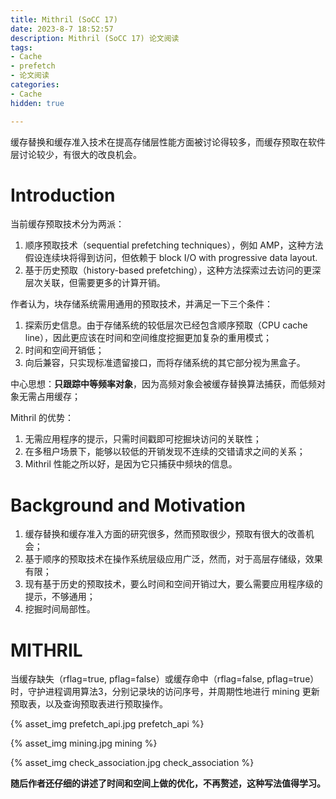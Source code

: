 ```yaml
---
title: Mithril (SoCC 17)
date: 2023-8-7 18:52:57
description: Mithril (SoCC 17) 论文阅读
tags:
- Cache
- prefetch
- 论文阅读
categories:
- Cache
hidden: true

---
```


缓存替换和缓存准入技术在提高存储层性能方面被讨论得较多，而缓存预取在软件层讨论较少，有很大的改良机会。

# Introduction

当前缓存预取技术分为两派：

1. 顺序预取技术（sequential prefetching techniques），例如 AMP，这种方法假设连续块将得到访问，但依赖于 block I/O with progressive data layout.
2. 基于历史预取（history-based prefetching），这种方法探索过去访问的更深层次关联，但需要更多的计算开销。

作者认为，块存储系统需用通用的预取技术，并满足一下三个条件：

1. 探索历史信息。由于存储系统的较低层次已经包含顺序预取（CPU cache line），因此更应该在时间和空间维度挖掘更加复杂的重用模式；
2. 时间和空间开销低；
3. 向后兼容，只实现标准遗留接口，而将存储系统的其它部分视为黑盒子。

中心思想：**只跟踪中等频率对象**，因为高频对象会被缓存替换算法捕获，而低频对象无需占用缓存；

Mithril 的优势：

1. 无需应用程序的提示，只需时间戳即可挖掘块访问的关联性；
2. 在多租户场景下，能够以较低的开销发现不连续的交错请求之间的关系；
3. Mithril 性能之所以好，是因为它只捕获中频块的信息。

# Background and Motivation

1. 缓存替换和缓存准入方面的研究很多，然而预取很少，预取有很大的改善机会；
2. 基于顺序的预取技术在操作系统层级应用广泛，然而，对于高层存储级，效果有限；
3. 现有基于历史的预取技术，要么时间和空间开销过大，要么需要应用程序级的提示，不够通用；
4. 挖掘时间局部性。

# MITHRIL

当缓存缺失（rflag=true, pflag=false）或缓存命中（rflag=false, pflag=true）时，守护进程调用算法3，分别记录块的访问序号，并周期性地进行 mining 更新预取表，以及查询预取表进行预取操作。

{% asset_img prefetch_api.jpg prefetch_api %}

{% asset_img mining.jpg mining %}

{% asset_img check_association.jpg check_association %}

**随后作者还仔细的讲述了时间和空间上做的优化，不再赘述，这种写法值得学习。**


